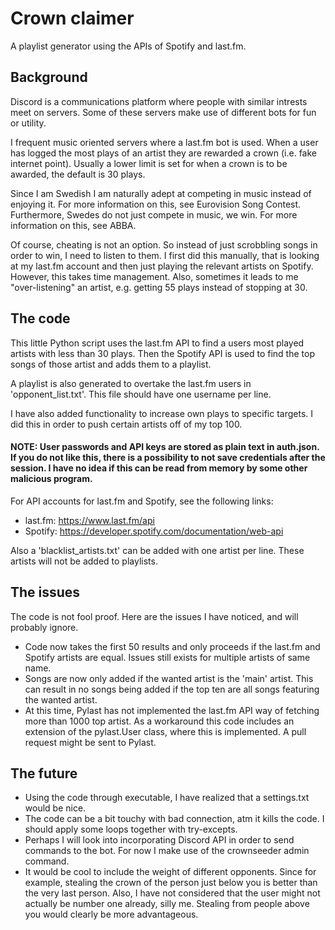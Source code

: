 # Crown claimer
A playlist generator using the APIs of Spotify and last.fm.

## Background
Discord is a communications platform where people with similar intrests meet on servers. Some of these servers make use of different bots for fun or utility.

I frequent music oriented servers where a last.fm bot is used. When a user has logged the most plays of an artist they are rewarded a crown (i.e. fake internet point). Usually a lower limit is set for when a crown is to be awarded, the default is 30 plays.

Since I am Swedish I am naturally adept at competing in music instead of enjoying it. For more information on this, see Eurovision Song Contest.
Furthermore, Swedes do not just compete in music, we win. For more information on this, see ABBA.

Of course, cheating is not an option. So instead of just scrobbling songs in order to win, I need to listen to them. I first did this manually, that is looking at my last.fm account and then just playing the relevant artists on Spotify. However, this takes time management. Also, sometimes it leads to me "over-listening" an artist, e.g. getting 55 plays instead of stopping at 30.


## The code

This little Python script uses the last.fm API to find a users most played artists with less than 30 plays.
Then the Spotify API is used to find the top songs of those artist and adds them to a playlist.

A playlist is also generated to overtake the last.fm users in 'opponent_list.txt'. This file should have one username per line.

I have also added functionality to increase own plays to specific targets. I did this in order to push certain artists off of my top 100.

#### NOTE: User passwords and API keys are stored as plain text in auth.json. If you do not like this, there is a possibility to not save credentials after the session. I have no idea if this can be read from memory by some other malicious program.

For API accounts for last.fm and Spotify, see the following links:
* last.fm: https://www.last.fm/api
* Spotify: https://developer.spotify.com/documentation/web-api

Also a 'blacklist_artists.txt' can be added with one artist per line. These artists will not be added to playlists.

## The issues

The code is not fool proof. Here are the issues I have noticed, and will probably ignore.
* Code now takes the first 50 results and only proceeds if the last.fm and Spotify artists are equal. Issues still exists for multiple artists of same name.
* Songs are now only added if the wanted artist is the 'main' artist. This can result in no songs being added if the top ten are all songs featuring the wanted artist.
* At this time, Pylast has not implemented the last.fm API way of fetching more than 1000 top artist. As a workaround this code includes an extension of the pylast.User class, where this is implemented. A pull request might be sent to Pylast.

## The future

* Using the code through executable, I have realized that a settings.txt would be nice.
* The code can be a bit touchy with bad connection, atm it kills the code. I should apply some loops together with try-excepts.
* Perhaps I will look into incorporating Discord API in order to send commands to the bot. For now I make use of the crownseeder admin command.
* It would be cool to include the weight of different opponents. Since for example, stealing the crown of the person just below you is better than the very last person. Also, I have not considered that the user might not actually be number one already, silly me. Stealing from people above you would clearly be more advantageous.
